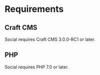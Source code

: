 # Requirements

## Craft CMS
Social requires Craft CMS 3.0.0-RC1 or later.

## PHP
Social requires PHP 7.0 or later.
